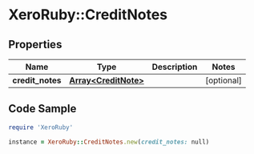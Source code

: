 # XeroRuby::CreditNotes

## Properties

Name | Type | Description | Notes
------------ | ------------- | ------------- | -------------
**credit_notes** | [**Array&lt;CreditNote&gt;**](CreditNote.md) |  | [optional] 

## Code Sample

```ruby
require 'XeroRuby'

instance = XeroRuby::CreditNotes.new(credit_notes: null)
```



